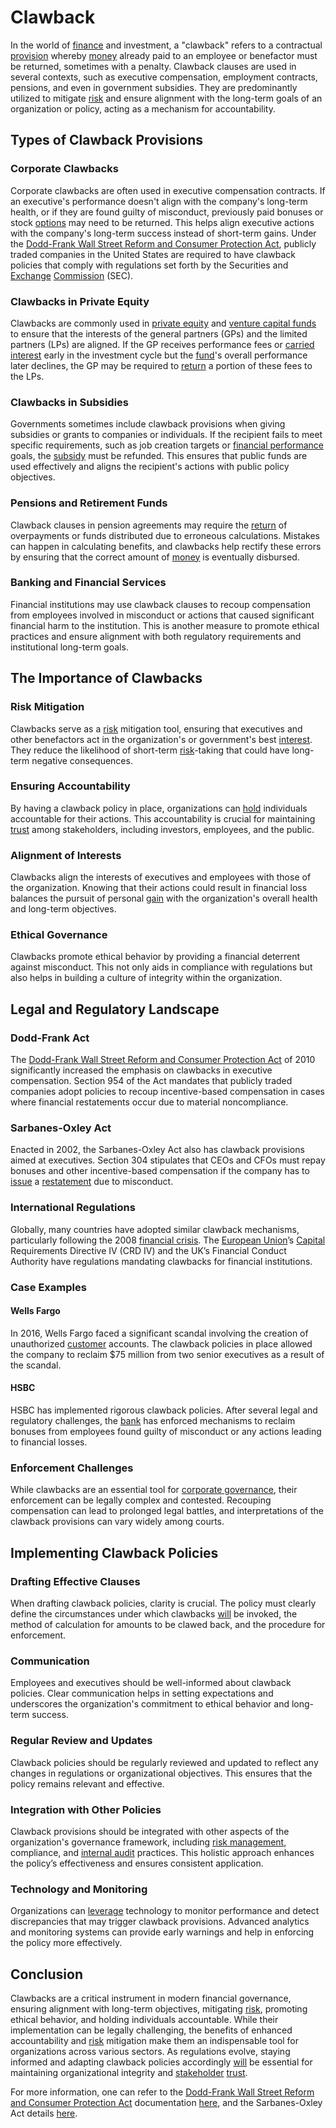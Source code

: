 # Clawback

In the world of [finance](../f/finance.md) and investment, a "clawback" refers to a contractual [provision](../p/provision.md) whereby [money](../m/money.md) already paid to an employee or benefactor must be returned, sometimes with a penalty. Clawback clauses are used in several contexts, such as executive compensation, employment contracts, pensions, and even in government subsidies. They are predominantly utilized to mitigate [risk](../r/risk.md) and ensure alignment with the long-term goals of an organization or policy, acting as a mechanism for accountability.

## Types of Clawback Provisions

### Corporate Clawbacks
Corporate clawbacks are often used in executive compensation contracts. If an executive's performance doesn't align with the company's long-term health, or if they are found guilty of misconduct, previously paid bonuses or stock [options](../o/options.md) may need to be returned. This helps align executive actions with the company's long-term success instead of short-term gains. Under the [Dodd-Frank Wall Street Reform and Consumer Protection Act](../d/dodd-frank_wall_street_reform_and_consumer_protection_act.md), publicly traded companies in the United States are required to have clawback policies that comply with regulations set forth by the Securities and [Exchange](../e/exchange.md) [Commission](../c/commission.md) (SEC).

### Clawbacks in Private Equity
Clawbacks are commonly used in [private equity](../p/private_equity.md) and [venture capital funds](../v/venture_capital_funds.md) to ensure that the interests of the general partners (GPs) and the limited partners (LPs) are aligned. If the GP receives performance fees or [carried interest](../c/carried_interest.md) early in the investment cycle but the [fund](../f/fund.md)'s overall performance later declines, the GP may be required to [return](../r/return.md) a portion of these fees to the LPs.

### Clawbacks in Subsidies
Governments sometimes include clawback provisions when giving subsidies or grants to companies or individuals. If the recipient fails to meet specific requirements, such as job creation targets or [financial performance](../f/financial_performance.md) goals, the [subsidy](../s/subsidy.md) must be refunded. This ensures that public funds are used effectively and aligns the recipient's actions with public policy objectives.

### Pensions and Retirement Funds
Clawback clauses in pension agreements may require the [return](../r/return.md) of overpayments or funds distributed due to erroneous calculations. Mistakes can happen in calculating benefits, and clawbacks help rectify these errors by ensuring that the correct amount of [money](../m/money.md) is eventually disbursed.

### Banking and Financial Services
Financial institutions may use clawback clauses to recoup compensation from employees involved in misconduct or actions that caused significant financial harm to the institution. This is another measure to promote ethical practices and ensure alignment with both regulatory requirements and institutional long-term goals.

## The Importance of Clawbacks

### Risk Mitigation
Clawbacks serve as a [risk](../r/risk.md) mitigation tool, ensuring that executives and other benefactors act in the organization's or government's best [interest](../i/interest.md). They reduce the likelihood of short-term [risk](../r/risk.md)-taking that could have long-term negative consequences.

### Ensuring Accountability
By having a clawback policy in place, organizations can [hold](../h/hold.md) individuals accountable for their actions. This accountability is crucial for maintaining [trust](../t/trust.md) among stakeholders, including investors, employees, and the public.

### Alignment of Interests
Clawbacks align the interests of executives and employees with those of the organization. Knowing that their actions could result in financial loss balances the pursuit of personal [gain](../g/gain.md) with the organization's overall health and long-term objectives.

### Ethical Governance
Clawbacks promote ethical behavior by providing a financial deterrent against misconduct. This not only aids in compliance with regulations but also helps in building a culture of integrity within the organization.

## Legal and Regulatory Landscape

### Dodd-Frank Act
The [Dodd-Frank Wall Street Reform and Consumer Protection Act](../d/dodd-frank_wall_street_reform_and_consumer_protection_act.md) of 2010 significantly increased the emphasis on clawbacks in executive compensation. Section 954 of the Act mandates that publicly traded companies adopt policies to recoup incentive-based compensation in cases where financial restatements occur due to material noncompliance.

### Sarbanes-Oxley Act
Enacted in 2002, the Sarbanes-Oxley Act also has clawback provisions aimed at executives. Section 304 stipulates that CEOs and CFOs must repay bonuses and other incentive-based compensation if the company has to [issue](../i/issue.md) a [restatement](../r/restatement.md) due to misconduct.

### International Regulations
Globally, many countries have adopted similar clawback mechanisms, particularly following the 2008 [financial crisis](../f/financial_crisis.md). The [European Union](../e/european_union_(eu).md)’s [Capital](../c/capital.md) Requirements Directive IV (CRD IV) and the UK’s Financial Conduct Authority have regulations mandating clawbacks for financial institutions.

### Case Examples
#### Wells Fargo
In 2016, Wells Fargo faced a significant scandal involving the creation of unauthorized [customer](../c/customer.md) accounts. The clawback policies in place allowed the company to reclaim $75 million from two senior executives as a result of the scandal.

#### HSBC
HSBC has implemented rigorous clawback policies. After several legal and regulatory challenges, the [bank](../b/bank.md) has enforced mechanisms to reclaim bonuses from employees found guilty of misconduct or any actions leading to financial losses.

### Enforcement Challenges
While clawbacks are an essential tool for [corporate governance](../c/corporate_governance.md), their enforcement can be legally complex and contested. Recouping compensation can lead to prolonged legal battles, and interpretations of the clawback provisions can vary widely among courts.

## Implementing Clawback Policies

### Drafting Effective Clauses
When drafting clawback policies, clarity is crucial. The policy must clearly define the circumstances under which clawbacks [will](../w/will.md) be invoked, the method of calculation for amounts to be clawed back, and the procedure for enforcement.

### Communication
Employees and executives should be well-informed about clawback policies. Clear communication helps in setting expectations and underscores the organization's commitment to ethical behavior and long-term success.

### Regular Review and Updates
Clawback policies should be regularly reviewed and updated to reflect any changes in regulations or organizational objectives. This ensures that the policy remains relevant and effective.

### Integration with Other Policies
Clawback provisions should be integrated with other aspects of the organization's governance framework, including [risk management](../r/risk_management.md), compliance, and [internal audit](../i/internal_audit.md) practices. This holistic approach enhances the policy’s effectiveness and ensures consistent application.

### Technology and Monitoring
Organizations can [leverage](../l/leverage.md) technology to monitor performance and detect discrepancies that may trigger clawback provisions. Advanced analytics and monitoring systems can provide early warnings and help in enforcing the policy more effectively.

## Conclusion

Clawbacks are a critical instrument in modern financial governance, ensuring alignment with long-term objectives, mitigating [risk](../r/risk.md), promoting ethical behavior, and holding individuals accountable. While their implementation can be legally challenging, the benefits of enhanced accountability and [risk](../r/risk.md) mitigation make them an indispensable tool for organizations across various sectors. As regulations evolve, staying informed and adapting clawback policies accordingly [will](../w/will.md) be essential for maintaining organizational integrity and [stakeholder](../s/stakeholder.md) [trust](../t/trust.md).

For more information, one can refer to the [Dodd-Frank Wall Street Reform and Consumer Protection Act](../d/dodd-frank_wall_street_reform_and_consumer_protection_act.md) documentation [here](https://www.sec.gov/spotlight/dodd-frank.shtml), and the Sarbanes-Oxley Act details [here](https://www.sec.gov/about/laws/soa2002.pdf).
